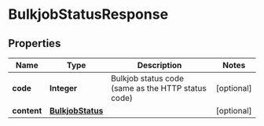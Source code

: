 

# BulkjobStatusResponse

## Properties

Name | Type | Description | Notes
------------ | ------------- | ------------- | -------------
**code** | **Integer** | Bulkjob status code (same as the HTTP status code) |  [optional]
**content** | [**BulkjobStatus**](BulkjobStatus.md) |  |  [optional]



